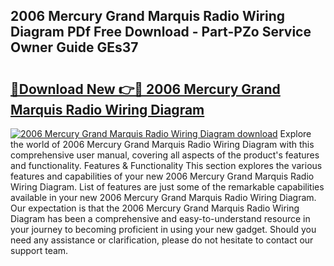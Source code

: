 ## 2006 Mercury Grand Marquis Radio Wiring Diagram PDf Free Download - Part-PZo Service Owner Guide GEs37

# <h2><a href="http://dfs97xb.blite.top/?on=2006+Mercury+Grand+Marquis+Radio+Wiring+Diagram">🔗Download New 👉🔴 2006 Mercury Grand Marquis Radio Wiring Diagram</a></h2>

[![2006 Mercury Grand Marquis Radio Wiring Diagram download](https://i.imgur.com/lujVjoI.png)](http://dfs97xb.blite.top/?on=2006+Mercury+Grand+Marquis+Radio+Wiring+Diagram)
Explore the world of 2006 Mercury Grand Marquis Radio Wiring Diagram with this comprehensive user manual, covering all aspects of the product's features and functionality. Features & Functionality This section explores the various features and capabilities of your new 2006 Mercury Grand Marquis Radio Wiring Diagram. List of features are just some of the remarkable capabilities available in your new 2006 Mercury Grand Marquis Radio Wiring Diagram. Our expectation is that the 2006 Mercury Grand Marquis Radio Wiring Diagram has been a comprehensive and easy-to-understand resource in your journey to becoming proficient in using your new gadget. Should you need any assistance or clarification, please do not hesitate to contact our support team.
